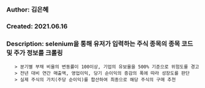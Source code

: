 ###    Author: 김은혜                           
###    Created: 2021.06.16
###    Description: selenium을 통해 유저가 입력하는 주식 종목의 종목 코드 및 주가 정보를 크롤링
       > 분기별 부채 비율의 변동률이 100이상, 기업의 유보율을 500% 기준으로 위험도를 경고
       > 전년 대비 연간 매출액, 영업이익, 당기 순이익의 증감의 폭에 따라 성장도를 판단
       > 실제 주식의 가치(주당 순이익)를 합산하여 최종으로 해당 주식의 구매 추천
